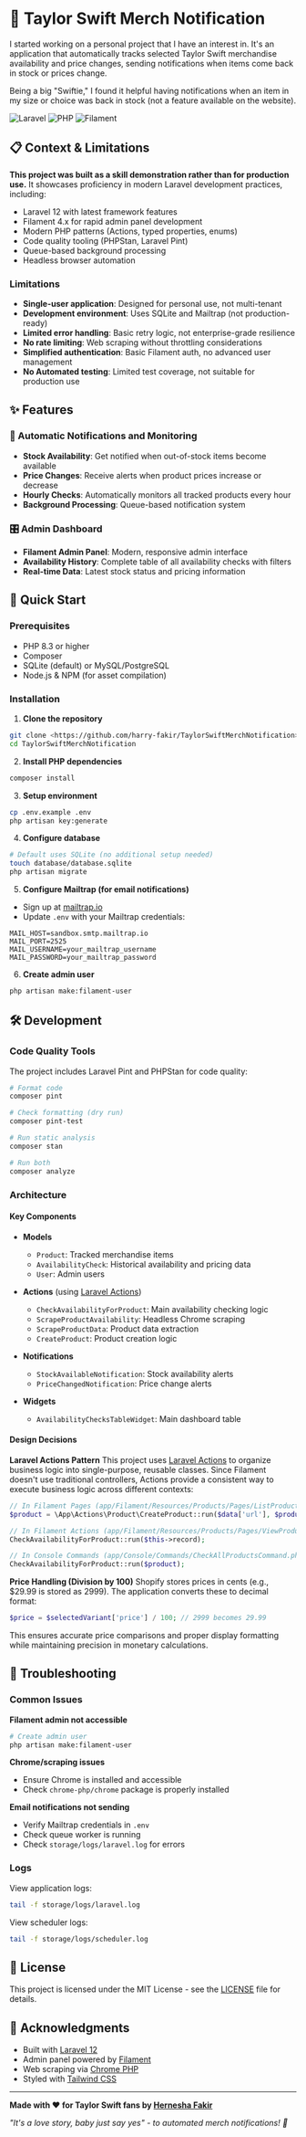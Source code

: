 # 🎵 Taylor Swift Merch Notification

I started working on a personal project that I have an interest in. It's an application that automatically tracks selected Taylor Swift merchandise availability and price changes, sending notifications when items come back in stock or prices change.

Being a big "Swiftie," I found it helpful having notifications when an item in my size or choice was back in stock (not a feature available on the website).

![Laravel](https://img.shields.io/badge/Laravel-12.x-FF2D20?style=for-the-badge&logo=laravel&logoColor=white)
![PHP](https://img.shields.io/badge/PHP-8.3+-777BB4?style=for-the-badge&logo=php&logoColor=white)
![Filament](https://img.shields.io/badge/Filament-4.x-F59E0B?style=for-the-badge&logo=laravel&logoColor=white)

## 📋 Context & Limitations

**This project was built as a skill demonstration rather than for production use.** It showcases proficiency in modern Laravel development practices, including:

- Laravel 12 with latest framework features
- Filament 4.x for rapid admin panel development
- Modern PHP patterns (Actions, typed properties, enums)
- Code quality tooling (PHPStan, Laravel Pint)
- Queue-based background processing
- Headless browser automation

### Limitations
- **Single-user application**: Designed for personal use, not multi-tenant
- **Development environment**: Uses SQLite and Mailtrap (not production-ready)
- **Limited error handling**: Basic retry logic, not enterprise-grade resilience
- **No rate limiting**: Web scraping without throttling considerations
- **Simplified authentication**: Basic Filament auth, no advanced user management
- **No Automated testing**: Limited test coverage, not suitable for production use

## ✨ Features

### 📧 Automatic Notifications and Monitoring
- **Stock Availability**: Get notified when out-of-stock items become available
- **Price Changes**: Receive alerts when product prices increase or decrease
- **Hourly Checks**: Automatically monitors all tracked products every hour
- **Background Processing**: Queue-based notification system

### 🎛️ Admin Dashboard
- **Filament Admin Panel**: Modern, responsive admin interface
- **Availability History**: Complete table of all availability checks with filters
- **Real-time Data**: Latest stock status and pricing information


## 🚀 Quick Start

### Prerequisites
- PHP 8.3 or higher
- Composer
- SQLite (default) or MySQL/PostgreSQL
- Node.js & NPM (for asset compilation)

### Installation

1. **Clone the repository**
```bash
git clone <https://github.com/harry-fakir/TaylorSwiftMerchNotification>
cd TaylorSwiftMerchNotification
```

2. **Install PHP dependencies**
```bash
composer install
```

3. **Setup environment**
```bash
cp .env.example .env
php artisan key:generate
```

4. **Configure database**
```bash
# Default uses SQLite (no additional setup needed)
touch database/database.sqlite
php artisan migrate
```

5. **Configure Mailtrap (for email notifications)**
- Sign up at [mailtrap.io](https://mailtrap.io)
- Update `.env` with your Mailtrap credentials:
```env
MAIL_HOST=sandbox.smtp.mailtrap.io
MAIL_PORT=2525
MAIL_USERNAME=your_mailtrap_username
MAIL_PASSWORD=your_mailtrap_password
```

6. **Create admin user**
```bash
php artisan make:filament-user
```
## 🛠️ Development

### Code Quality Tools

The project includes Laravel Pint and PHPStan for code quality:

```bash
# Format code
composer pint

# Check formatting (dry run)
composer pint-test

# Run static analysis
composer stan

# Run both
composer analyze
```

### Architecture

#### Key Components

- **Models**
  - `Product`: Tracked merchandise items
  - `AvailabilityCheck`: Historical availability and pricing data
  - `User`: Admin users

- **Actions** (using [Laravel Actions](https://laravelactions.com/))
  - `CheckAvailabilityForProduct`: Main availability checking logic
  - `ScrapeProductAvailability`: Headless Chrome scraping
  - `ScrapeProductData`: Product data extraction
  - `CreateProduct`: Product creation logic

- **Notifications**
  - `StockAvailableNotification`: Stock availability alerts
  - `PriceChangedNotification`: Price change alerts

- **Widgets**
  - `AvailabilityChecksTableWidget`: Main dashboard table

#### Design Decisions

**Laravel Actions Pattern**
This project uses [Laravel Actions](https://laravelactions.com/) to organize business logic into single-purpose, reusable classes. Since Filament doesn't use traditional controllers, Actions provide a consistent way to execute business logic across different contexts:

```php
// In Filament Pages (app/Filament/Resources/Products/Pages/ListProducts.php:122)
$product = \App\Actions\Product\CreateProduct::run($data['url'], $productData, $variantId);

// In Filament Actions (app/Filament/Resources/Products/Pages/ViewProduct.php:23)
CheckAvailabilityForProduct::run($this->record);

// In Console Commands (app/Console/Commands/CheckAllProductsCommand.php:44)
CheckAvailabilityForProduct::run($product);
```

**Price Handling (Division by 100)**
Shopify stores prices in cents (e.g., $29.99 is stored as 2999). The application converts these to decimal format:
```php
$price = $selectedVariant['price'] / 100; // 2999 becomes 29.99
```
This ensures accurate price comparisons and proper display formatting while maintaining precision in monetary calculations.


## 🔧 Troubleshooting

### Common Issues

**Filament admin not accessible**
```bash
# Create admin user
php artisan make:filament-user
```

**Chrome/scraping issues**
- Ensure Chrome is installed and accessible
- Check `chrome-php/chrome` package is properly installed

**Email notifications not sending**
- Verify Mailtrap credentials in `.env`
- Check queue worker is running
- Check `storage/logs/laravel.log` for errors

### Logs

View application logs:
```bash
tail -f storage/logs/laravel.log
```

View scheduler logs:
```bash
tail -f storage/logs/scheduler.log
```


## 📄 License

This project is licensed under the MIT License - see the [LICENSE](LICENSE) file for details.

## 🙏 Acknowledgments

- Built with [Laravel 12](https://laravel.com)
- Admin panel powered by [Filament](https://filamentphp.com)
- Web scraping via [Chrome PHP](https://github.com/chrome-php/chrome)
- Styled with [Tailwind CSS](https://tailwindcss.com)

---

**Made with ❤️ for Taylor Swift fans by [Hernesha Fakir]()**

*"It's a love story, baby just say yes" - to automated merch notifications! 🎵*
